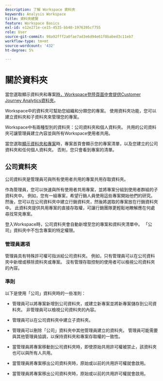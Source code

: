 ```yaml
---
description: 了解 Workspace 資料夾
keywords: Analysis Workspace
title: 資料夾總覽
feature: Workspace Basics
exl-id: e12e271e-ce15-4535-bb48-1976395cf755
role: User
source-git-commit: 98a92fff2a0fae7ad3e6d94e61f8babed3c11eb7
workflow-type: tm+mt
source-wordcount: '432'
ht-degree: 5%

---
```


# 關於資料夾

當您選取顯示資料夾和專案[時，Workspace登陸頁面中會提供Customer Journey Analytics資料夾](../freeform-overview.md#show-selector)。

Workspace中的資料夾可幫助您組織和分類您的專案。 使用資料夾功能，您可以建立資料夾和子資料夾來管理您的專案。

Workspace中有兩種型別的資料夾：公司資料夾和個人資料夾。 共用的公司資料夾可讓管理員建立內容並與所有Workspace使用者共用。

當您選取[顯示資料夾和專案](../freeform-overview.md#show-selector)時，專案首頁會顯示您的專案清單，以及您建立的公司資料夾和任何個人資料夾。 否則，您只會看到專案的清單。


## 公司資料夾

公司資料夾是管理員可與所有使用者共用的專案共用存取資料夾。

作為管理員，您可以快速與所有使用者共用專案，並將專案分組到使用者群組的子資料夾中。 例如，您有一組專案，希望行銷人員使用這些專案開始他們的研究。 然後，您可以在公司資料夾中建立行銷資料夾，然後將選取的專案放在行銷資料夾中。 此資料夾提供共用專案的直接存取權，可讓行銷團隊更輕鬆地瞭解應在何處尋找常見專案。

登入Workspace時，公司資料夾會自動新增至您的專案和資料夾清單中。 「公司」資料夾中不包含專案的特定權限。

### 管理員選項

管理員具有特殊許可權可指派給公司資料夾。 例如，只有管理員可以在公司資料夾中新增或移除資料夾或專案。 沒有管理存取控制的使用者可以檢視公司資料夾的內容。

<!--
![The Projects page showing the admin options.](/help/analysis-workspace/build-workspace-project/assets/admin-options.png)

Non-Admins have limited options.

![The Projects page showing the non-admin options for folders.](/help/analysis-workspace/build-workspace-project/assets/non-admin-folder-options.png)

-->

### 準則

以下是使用「公司」資料夾時的一些准則：

- 管理員可以將專案新增到公司資料夾，或建立新專案並將新專案儲存到公司資料夾。 非管理員可以檢視公司資料夾的內容。

- 管理員可以在公司資料夾中建立子資料夾。

- 管理員可以刪除「公司」資料夾中其他管理員建立的資料夾。 管理員可能需要與其他管理員協調，以保持資料夾和專案存取權的一致性。

- 當管理員將專案移動到公司資料夾時，即使原始共用許可權被禁止，該資料夾也可以與所有人共用。
- 當管理員將專案移出公司資料夾時，原始或以前的共用許可權就會啟用。

- 當管理員將專案移出公司資料夾時，原始或以前的共用許可權就會啟用。
